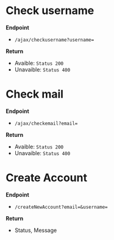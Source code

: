 # Check username
**Endpoint**
- `/ajax/checkusername?username=`

**Return**
- Avaible: `Status 200`
- Unavaible: `Status 400`

# Check mail
**Endpoint**
- `/ajax/checkemail?email=`

**Return**
- Avaible: `Status 200`
- Unavaible: `Status 400`

# Create Account
**Endpoint**
- `/createNewAccount?email=&username=`

**Return**
- Status, Message 